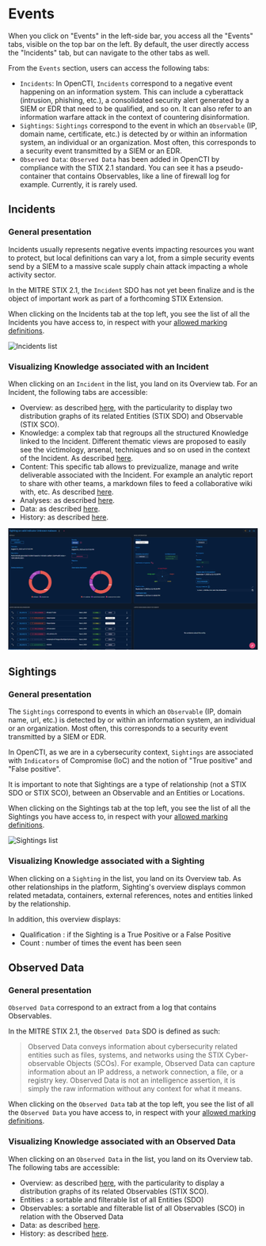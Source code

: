 # Events

When you click on "Events" in the left-side bar, you access all the "Events" tabs, visible on the top bar on the left. By default, the user directly access the "Incidents" tab, but can navigate to the other tabs as well.

From the `Events` section, users can access the following tabs:

- `Incidents`: In OpenCTI, `Incidents` correspond to a negative event happening on an information system. This can include a cyberattack (intrusion, phishing, etc.), a consolidated security alert generated by a SIEM or EDR that need to be qualified, and so on. It can also refer to an information warfare attack in the context of countering disinformation.
- `Sightings`: `Sightings` correspond to the event in which an `Observable` (IP, domain name, certificate, etc.) is detected by or within an information system, an individual or an organization. Most often, this corresponds to a security event transmitted by a SIEM or an EDR.
- `Observed Data`: `Observed Data` has been added in OpenCTI by compliance with the STIX 2.1 standard. You can see it has a pseudo-container that contains Observables, like a line of firewall log for example. Currently, it is rarely used.

## Incidents

### General presentation

Incidents usually represents negative events impacting resources you want to protect, but local definitions can vary a lot, from a simple security events send by a SIEM to a massive scale supply chain attack impacting a whole activity sector.

In the MITRE STIX 2.1, the `Incident` SDO has not yet been finalize and is the object of important work as part of a forthcoming STIX Extension.

When clicking on the Incidents tab at the top left, you see the list of all the Incidents you have access to, in respect with your [allowed marking definitions](../administration/users.md).

![Incidents list](assets/incidents_list_view.png)

### Visualizing Knowledge associated with an Incident

When clicking on an `Incident` in the list, you land on its Overview tab. For an Incident, the following tabs are accessible:

- Overview: as described [here](overview.md#overview-section), with the particularity to display two distribution graphs of its related Entities (STIX SDO) and Observable (STIX SCO).
- Knowledge: a complex tab that regroups all the structured Knowledge linked to the Incident. Different thematic views are proposed to easily see the victimology, arsenal, techniques and so on used in the context of the Incident. As described [here](overview.md#knowledge-section).
- Content: This specific tab allows to previzualize, manage and write deliverable associated with the Incident. For example an analytic report to share with other teams, a markdown files to feed a collaborative wiki with, etc. As described [here](overview.md#content-section).
- Analyses: as described [here](overview.md#analyses-section).
- Data: as described [here](overview.md#data-section).
- History: as described [here](overview.md#history-section).

![Incident Overview](assets/incident_overview.png)

## Sightings

### General presentation

The `Sightings` correspond to events in which an `Observable` (IP, domain name, url, etc.) is detected by or within an information system, an individual or an organization. Most often, this corresponds to a security event transmitted by a SIEM or EDR. 

In OpenCTI, as we are in a cybersecurity context, `Sightings` are associated with `Indicators` of Compromise (IoC) and the notion of "True positive" and "False positive". 

It is important to note that Sightings are a type of relationship (not a STIX SDO or STIX SCO), between an Observable and an Entities or Locations.

When clicking on the Sightings tab at the top left, you see the list of all the Sightings you have access to, in respect with your [allowed marking definitions](../administration/users.md).

![Sightings list](assets/sightings_list.png)

### Visualizing Knowledge associated with a Sighting

When clicking on a `Sighting` in the list, you land on its Overview tab. As other relationships in the platform, Sighting's overview displays common related metadata, containers, external references, notes and entities linked by the relationship. 

In addition, this overview displays:
- Qualification : if the Sighting is a True Positive or a False Positive
- Count : number of times the event has been seen

## Observed Data

### General presentation

`Observed Data` correspond to an extract from a log that contains Observables. 

In the MITRE STIX 2.1, the `Observed Data` SDO is defined as such:

> Observed Data conveys information about cybersecurity related entities such as files, systems, and networks using the STIX Cyber-observable Objects (SCOs). For example, Observed Data can capture information about an IP address, a network connection, a file, or a registry key. Observed Data is not an intelligence assertion, it is simply the raw information without any context for what it means.

When clicking on the `Observed Data` tab at the top left, you see the list of all the `Observed Data` you have access to, in respect with your [allowed marking definitions](../administration/users.md).

### Visualizing Knowledge associated with an Observed Data

When clicking on an `Observed Data` in the list, you land on its Overview tab. The following tabs are accessible:

- Overview: as described [here](overview.md#overview-section), with the particularity to display a distribution graphs of its related Observables (STIX SCO).
- Entities : a sortable and filterable list of all Entities (SDO) 
- Observables: a sortable and filterable list of all Observables (SCO) in relation with the Observed Data
- Data: as described [here](overview.md#data-section).
- History: as described [here](overview.md#history-section).
